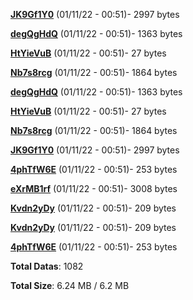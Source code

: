 [**JK9Gf1Y0**](/data/JK9Gf1Y0.txt) (01/11/22 - 00:51)- 2997 bytes

[**degQgHdQ**](/data/degQgHdQ.txt) (01/11/22 - 00:51)- 1363 bytes

[**HtYieVuB**](/data/HtYieVuB.txt) (01/11/22 - 00:51)- 27 bytes

[**Nb7s8rcg**](/data/Nb7s8rcg.txt) (01/11/22 - 00:51)- 1864 bytes

[**degQgHdQ**](/data/degQgHdQ.txt) (01/11/22 - 00:51)- 1363 bytes

[**HtYieVuB**](/data/HtYieVuB.txt) (01/11/22 - 00:51)- 27 bytes

[**Nb7s8rcg**](/data/Nb7s8rcg.txt) (01/11/22 - 00:51)- 1864 bytes

[**JK9Gf1Y0**](/data/JK9Gf1Y0.txt) (01/11/22 - 00:51)- 2997 bytes

[**4phTfW6E**](/data/4phTfW6E.txt) (01/11/22 - 00:51)- 253 bytes

[**eXrMB1rf**](/data/eXrMB1rf.txt) (01/11/22 - 00:51)- 3008 bytes

[**Kvdn2yDy**](/data/Kvdn2yDy.txt) (01/11/22 - 00:51)- 209 bytes

[**Kvdn2yDy**](/data/Kvdn2yDy.txt) (01/11/22 - 00:51)- 209 bytes

[**4phTfW6E**](/data/4phTfW6E.txt) (01/11/22 - 00:51)- 253 bytes

**Total Datas**: 1082

**Total Size**: 6.24 MB / 6.2 MB